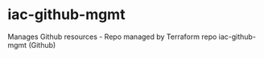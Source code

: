 # iac-github-mgmt
Manages Github resources - Repo managed by Terraform repo iac-github-mgmt (Github)
